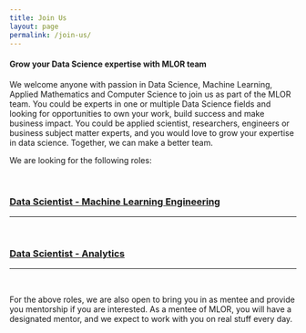```yaml
---
title: Join Us
layout: page
permalink: /join-us/
---
```

<meta name="viewport" content="width=device-width, initial-scale=1">
<style>
#hp  {
float: left;    
 margin: 0 15px 0 0;
}
img {
  border: 2px solid #555;
}

p {
  font-family: 'Source Sans Pro', sans-serif;
  font-size: 15px;
  font-weight: normal;
}

h4 {
  font-family: 'Source Sans Pro', sans-serif;
  font-size: 15px;
  font-weight: normal;
}

body {
background-color: rgb(241,236,238);
background-color: radial-gradient(circle, rgba(241,236,238,1) 0%, rgba(97,124,196,1) 75%);
}
 
</style>
<script src="https://kit.fontawesome.com/7812f4f196.js" crossorigin="anonymous"></script>



<p><h4>Grow your Data Science expertise with MLOR team</h4></p>

<p>We welcome anyone with passion in Data Science, Machine Learning, Applied Mathematics and Computer Science to join us as part of the MLOR team. You could be experts in one or multiple Data Science fields and looking for opportunities to own your work, build success and make business impact. You could be applied scientist, researchers, engineers or business subject matter experts, and you would love to grow your expertise in data science. Together, we can make a better team.</p>
  
<p>We are looking for the following roles:</p>  
<br/>
<h3><a href='https://ml-or-ds-team.github.io/join-us/join-as-mle.html'>Data Scientist - Machine Learning Engineering</a></h3>
<hr>
<br/>
<h3><a href='https://ml-or-ds-team.github.io/join-us/join-as-analytics.html'>Data Scientist - Analytics</a></h3>
<hr>
<br/>
<p></p> For the above roles, we are also open to bring you in as mentee and provide you mentorship if you are interested. As a mentee of MLOR, you will have a designated mentor, and we expect to work with you on real stuff every day. 